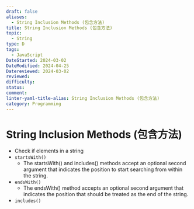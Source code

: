 ```yaml
---
draft: false
aliases:
  - String Inclusion Methods (包含方法)
title: String Inclusion Methods (包含方法)
topic:
  - String
type: D
tags:
  - JavaScript
DateStarted: 2024-03-02
DateModified: 2024-04-25
Datereviewed: 2024-03-02
reviewed: 
difficulty: 
status: 
comment: 
linter-yaml-title-alias: String Inclusion Methods (包含方法)
category: Programming
---
```


# String Inclusion Methods (包含方法)

- Check if elements in a string
- `startsWith()`
  - The startsWith() and includes() methods accept an optional second argument that indicates the position to start searching from within the string.
- `endsWith()`
  - The endsWith() method accepts an optional second argument that indicates the position that should be treated as the end of the string.
- `includes()`
